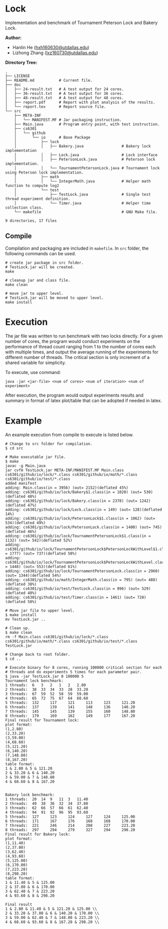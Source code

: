 # Lock

Implementation and benchmark of Tournament Peterson Lock and Bakery Lock.

__Author:__

- Hanlin He (hxh160630@utdallas.edu)
- Lizhong Zhang (lxz160730@utdallas.edu)

__Directory Tree:__

    .
    ├── LICENSE
    ├── README.md           # Current file.
    ├── doc
    │   ├── 24-result.txt   # A test output for 24 cores.
    │   ├── 36-result.txt   # A test output for 36 cores.
    │   ├── 48-result.txt   # A test output for 48 cores.
    │   ├── report.pdf      # Report with plot analysis of the results.
    │   └── report.tex      # Report source file.
    └── src
        ├── META-INF
        │   └── MANIFEST.MF # Jar packaging instruction.
        ├── Main.java       # Program entry point, with test instruction.
        ├── cs6301
        │   └── github
        │       └── io      # Base Package
        │           ├── lock
        │           │   ├── Bakery.java                 # Bakery lock implementation
        │           │   ├── Lock.java                   # Lock interface
        │           │   ├── PetersonLock.java           # Peterson lock implementation.
        │           │   └── TournamentPetersonLock.java # Tournament lock using Peterson lock implementation.
        │           ├── math
        │           │   └── IntegerMath.java            # Helper math function to compute log2
        │           └── test
        │               ├── TestLock.java               # Single test thread experiment definition.
        │               └── Timer.java                  # Helper time collection class.
        └── makefile                                    # GNU Make file.

    9 directories, 17 files

## Compile

Compilation and packaging are included in `makefile`. In `src` folder, the
following commands can be used.

    # create jar package in src folder.
    # TestLock.jar will be created.
    make

    # cleanup jar and class file.
    make clean

    # move jar to upper level.
    # TestLock.jar will be moved to upper level.
    make install

# Execution

The jar file was written to run benchmark with two locks directly. For a given
number of cores, the program would conduct experiments on the performance of
thread count ranging from 1 to the number of cores each with multiple times,
and output the average running of the experiments for different number of
threads. The critical section is only increment of a shared variable for
simplicity.

To execute, use command:

    java -jar <jar-file> <num of cores> <num of iteration> <num of experiment>

After execution, the program would output experiments results and summary in
format of latex plot/table that can be adopted if needed in latex.

# Example

An example execution from compile to execute is listed below.

    # Change to src folder for compilation.
    $ cd src

    # Make executable jar file.
    $ make
    javac -g Main.java
    jar cvfm TestLock.jar META-INF/MANIFEST.MF Main.class cs6301/github/io/lock/*.class cs6301/github/io/math/*.class cs6301/github/io/test/*.class
    added manifest
    adding: Main.class(in = 3956) (out= 2152)(deflated 45%)
    adding: cs6301/github/io/lock/Bakery$1.class(in = 1020) (out= 530)(deflated 48%)
    adding: cs6301/github/io/lock/Bakery.class(in = 2378) (out= 1242)(deflated 47%)
    adding: cs6301/github/io/lock/Lock.class(in = 149) (out= 128)(deflated 14%)
    adding: cs6301/github/io/lock/PetersonLock$1.class(in = 1062) (out= 534)(deflated 49%)
    adding: cs6301/github/io/lock/PetersonLock.class(in = 1400) (out= 745)(deflated 46%)
    adding: cs6301/github/io/lock/TournamentPetersonLock$1.class(in = 1132) (out= 542)(deflated 52%)
    adding: cs6301/github/io/lock/TournamentPetersonLock$PetersonLockWithLevel$1.class(in = 1777) (out= 737)(deflated 58%)
    adding: cs6301/github/io/lock/TournamentPetersonLock$PetersonLockWithLevel.class(in = 1448) (out= 553)(deflated 61%)
    adding: cs6301/github/io/lock/TournamentPetersonLock.class(in = 2960) (out= 1344)(deflated 54%)
    adding: cs6301/github/io/math/IntegerMath.class(in = 795) (out= 488)(deflated 38%)
    adding: cs6301/github/io/test/TestLock.class(in = 896) (out= 529)(deflated 40%)
    adding: cs6301/github/io/test/Timer.class(in = 1461) (out= 728)(deflated 50%)

    # Move jar file to upper level.
    $ make install
    mv TestLock.jar ..

    # Clean up.
    $ make clean
    rm -f Main.class cs6301/github/io/lock/*.class cs6301/github/io/math/*.class cs6301/github/io/test/*.class TestLock.jar

    # Change back to root folder.
    $ cd ..

    # Execute binary for 8 cores, running 100000 critical section for each
    # threads and do experiments 5 times for each parameter pair.
    $ java -jar TestLock.jar 8 100000 5
    Tournament lock benchmark:
    1 threads:	6 	3 	2 	1 	2 	2.80
    2 threads:	38 	33 	34 	33 	28 	33.20
    3 threads:	67 	59 	52 	58 	59 	59.00
    4 threads:	65 	72 	75 	67 	64 	68.60
    5 threads:	132 	117 	121 	113 	123 	121.20
    6 threads:	137 	139 	141 	148 	136 	140.20
    7 threads:	145 	145 	139 	155 	160 	148.80
    8 threads:	179 	169 	162 	149 	177 	167.20
    Final result for Tournament lock:
    plot format:
    (1,2.80)
    (2,33.20)
    (3,59.00)
    (4,68.60)
    (5,121.20)
    (6,140.20)
    (7,148.80)
    (8,167.20)
    table format:
    1 & 2.80 & 5 & 121.20
    2 & 33.20 & 6 & 140.20
    3 & 59.00 & 7 & 148.80
    4 & 68.60 & 8 & 167.20


    Bakery lock benchmark:
    1 threads:	20 	14 	9 	11 	3 	11.40
    2 threads:	49 	38 	36 	32 	34 	37.80
    3 threads:	62 	66 	57 	66 	61 	62.40
    4 threads:	94 	91 	92 	96 	95 	93.60
    5 threads:	127 	123 	124 	127 	124 	125.00
    6 threads:	171 	167 	176 	168 	168 	170.00
    7 threads:	221 	246 	214 	208 	227 	223.20
    8 threads:	297 	294 	279 	327 	294 	298.20
    Final result for Bakery lock:
    plot format:
    (1,11.40)
    (2,37.80)
    (3,62.40)
    (4,93.60)
    (5,125.00)
    (6,170.00)
    (7,223.20)
    (8,298.20)
    table format:
    1 & 11.40 & 5 & 125.00
    2 & 37.80 & 6 & 170.00
    3 & 62.40 & 7 & 223.20
    4 & 93.60 & 8 & 298.20

    Final result
    1 & 2.80 & 11.40 & 5 & 121.20 & 125.00 \\
    2 & 33.20 & 37.80 & 6 & 140.20 & 170.00 \\
    3 & 59.00 & 62.40 & 7 & 148.80 & 223.20 \\
    4 & 68.60 & 93.60 & 8 & 167.20 & 298.20 \\
